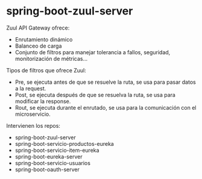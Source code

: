 # spring-boot-zuul-server

Zuul API Gateway ofrece:
- Enrutamiento dinámico
- Balanceo de carga
- Conjunto de filtros para manejar tolerancia a fallos, seguridad, monitorización de métricas...

Tipos de filtros que ofrece Zuul:
- Pre, se ejecuta antes de que se resuelve la ruta, se usa para pasar datos a la request.
- Post, se ejecuta después de que se resuelva la ruta, se usa para modificar la response.
- Rout, se ejecuta durante el enrutado, se usa para la comunicación con el microservicio.

Intervienen los repos:
- spring-boot-zuul-server
- spring-boot-servicio-productos-eureka
- spring-boot-servicio-item-eureka
- spring-boot-eureka-server
- spring-boot-servicio-usuarios
- spring-boot-oauth-server
